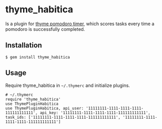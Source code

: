 # thyme_habitica

Is a plugin for [thyme pomodoro timer](https://github.com/hughbien/thyme), which scores tasks every time a pomodoro is successfully completed.

## Installation

    $ gem install thyme_habitica

## Usage

Require thyme_habitica in `~/.thymerc` and initialize plugins.

    # ~/.thymerc
    require 'thyme_habitica'
    use ThymePluginHabitica
    use ThymePluginHabitica, api_user: '11111111-1111-1111-1111-111111111111', api_key: '11111111-1111-1111-1111-111111111111', task_ids: ['11111111-1111-1111-1111-111111111111', '11111111-1111-1111-1111-111111111111']
